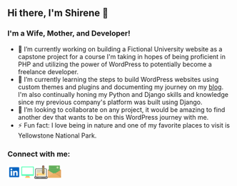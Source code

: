 ## Hi there, I'm Shirene 👋

### I'm a Wife, Mother, and Developer!
- 🔭 I’m currently working on building a Fictional University website as a capstone project for a course I'm taking in hopes of being proficient in PHP and utilizing the power of WordPress to potentially become a freelance developer.
- 🌱 I’m currently learning the steps to build WordPress websites using custom themes and plugins and documenting my journey on my [blog](https://shireneboyd.hashnode.dev/discovering-wordpress-my-learning-journey). I'm also continually honing my Python and Django skills and knowledge since my previous company's platform was built using Django.
- 👯 I’m looking to collaborate on any project, it would be amazing to find another dev that wants to be on this WordPress journey with me.
- ⚡ Fun fact: I love being in nature and one of my favorite places to visit is Yellowstone National Park.

### Connect with me:
[<img align="left" alt="LinkedIn Icon" width="30px" src="/linkedin-svgrepo-com.svg" />](https://www.linkedin.com/in/shirene-boyd/)
[<img align="left" alt="Personal Website Icon" width="30px" src="/website-2-svgrepo-com.svg" />](https://shirenekboyd.netlify.app/)
[<img align="left" alt="Blog Icon" width="30px" src="/blog-svgrepo-com.svg" />](https://shireneboyd.hashnode.dev/)
[<img align="left" alt="Email Icon" width="30px" src="/email-part-2-svgrepo-com.svg" />](mailto:shirenekboyd@gmail.com)


<!--
**shirenekboyd/shirenekboyd** is a ✨ _special_ ✨ repository because its `README.md` (this file) appears on your GitHub profile.

Here are some ideas to get you started:

- 🔭 I’m currently working on ...
- 🌱 I’m currently learning ...
- 👯 I’m looking to collaborate on ...
- 🤔 I’m looking for help with ...
- 💬 Ask me about ...
- 📫 How to reach me: ...
- 😄 Pronouns: ...
- ⚡ Fun fact: ...
-->
